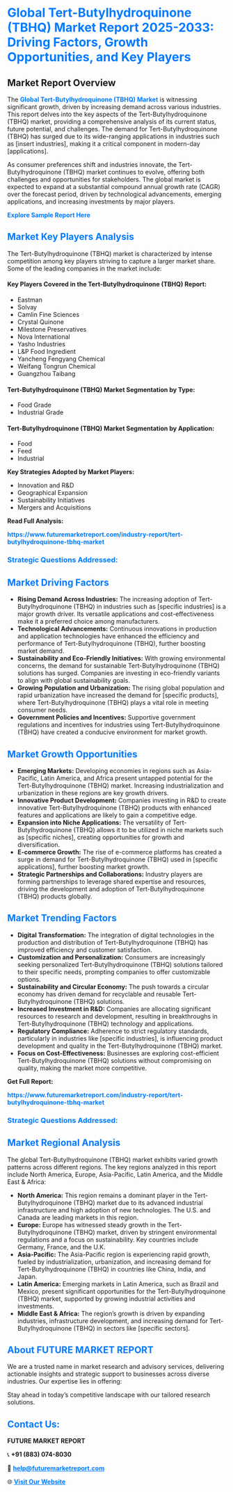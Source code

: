 <h1 style="color: #007BFF;">Global Tert-Butylhydroquinone (TBHQ) Market Report 2025-2033: Driving Factors, Growth Opportunities, and Key Players</h1>

<section id="overview">
<h2>Market Report Overview</h2>
<p>The <a href="https://www.futuremarketreport.com/industry-report/tert-butylhydroquinone-tbhq-market" style="color: #007BFF; text-decoration: none;"><strong>Global Tert-Butylhydroquinone (TBHQ) Market</strong></a> is witnessing significant growth, driven by increasing demand across various industries. This report delves into the key aspects of the Tert-Butylhydroquinone (TBHQ) market, providing a comprehensive analysis of its current status, future potential, and challenges. The demand for Tert-Butylhydroquinone (TBHQ) has surged due to its wide-ranging applications in industries such as [insert industries], making it a critical component in modern-day [applications].</p>
<p>As consumer preferences shift and industries innovate, the Tert-Butylhydroquinone (TBHQ) market continues to evolve, offering both challenges and opportunities for stakeholders. The global market is expected to expand at a substantial compound annual growth rate (CAGR) over the forecast period, driven by technological advancements, emerging applications, and increasing investments by major players.</p>
</section>

<section id="overview">
<p><a href="https://www.futuremarketreport.com/request-sample/reportId=85573" style="color: #007BFF; text-decoration: none;"><strong>Explore Sample Report Here</strong></a></p>
</section>

<section id="key-players">
<h2 style="color: #007BFF;">Market Key Players Analysis</h2>
<p>The Tert-Butylhydroquinone (TBHQ) market is characterized by intense competition among key players striving to capture a larger market share. Some of the leading companies in the market include:</p>
<h4>Key Players Covered in the Tert-Butylhydroquinone (TBHQ) Report:</h4>
<ul><li>Eastman</li><li>Solvay</li><li>Camlin Fine Sciences</li><li>Crystal Quinone</li><li>Milestone Preservatives</li><li>Nova International</li><li>Yasho Industries</li><li>L&amp;P Food Ingredient</li><li>Yancheng Fengyang Chemical</li><li>Weifang Tongrun Chemical</li><li>Guangzhou Taibang</li></ul>
<h4>Tert-Butylhydroquinone (TBHQ) Market Segmentation by Type:</h4>
<ul><li>Food Grade</li><li>Industrial Grade</li></ul>

<h4>Tert-Butylhydroquinone (TBHQ) Market Segmentation by Application:</h4>
<ul><li>Food</li><li>Feed</li><li>Industrial</li></ul>
<p><strong>Key Strategies Adopted by Market Players:</strong></p>
<ul>
<li>Innovation and R&D</li>
<li>Geographical Expansion</li>
<li>Sustainability Initiatives</li>
<li>Mergers and Acquisitions</li>
</ul>
</section>

<section>
<p><strong>Read Full Analysis: </strong></p><a href="https://www.futuremarketreport.com/industry-report/tert-butylhydroquinone-tbhq-market" style="color: #007BFF; text-decoration: none;"><strong>https://www.futuremarketreport.com/industry-report/tert-butylhydroquinone-tbhq-market</strong></a>
<h3 style="color: #007BFF;">Strategic Questions Addressed:</h3>
</section>

<section id="driving-factors">
<h2 style="color: #007BFF;">Market Driving Factors</h2>
<ul>
<li><strong>Rising Demand Across Industries:</strong> The increasing adoption of Tert-Butylhydroquinone (TBHQ) in industries such as [specific industries] is a major growth driver. Its versatile applications and cost-effectiveness make it a preferred choice among manufacturers.</li>
<li><strong>Technological Advancements:</strong> Continuous innovations in production and application technologies have enhanced the efficiency and performance of Tert-Butylhydroquinone (TBHQ), further boosting market demand.</li>
<li><strong>Sustainability and Eco-Friendly Initiatives:</strong> With growing environmental concerns, the demand for sustainable Tert-Butylhydroquinone (TBHQ) solutions has surged. Companies are investing in eco-friendly variants to align with global sustainability goals.</li>
<li><strong>Growing Population and Urbanization:</strong> The rising global population and rapid urbanization have increased the demand for [specific products], where Tert-Butylhydroquinone (TBHQ) plays a vital role in meeting consumer needs.</li>
<li><strong>Government Policies and Incentives:</strong> Supportive government regulations and incentives for industries using Tert-Butylhydroquinone (TBHQ) have created a conducive environment for market growth.</li>
</ul>
</section>

<section id="growth-opportunities">
<h2 style="color: #007BFF;">Market Growth Opportunities</h2>
<ul>
<li><strong>Emerging Markets:</strong> Developing economies in regions such as Asia-Pacific, Latin America, and Africa present untapped potential for the Tert-Butylhydroquinone (TBHQ) market. Increasing industrialization and urbanization in these regions are key growth drivers.</li>
<li><strong>Innovative Product Development:</strong> Companies investing in R&D to create innovative Tert-Butylhydroquinone (TBHQ) products with enhanced features and applications are likely to gain a competitive edge.</li>
<li><strong>Expansion into Niche Applications:</strong> The versatility of Tert-Butylhydroquinone (TBHQ) allows it to be utilized in niche markets such as [specific niches], creating opportunities for growth and diversification.</li>
<li><strong>E-commerce Growth:</strong> The rise of e-commerce platforms has created a surge in demand for Tert-Butylhydroquinone (TBHQ) used in [specific applications], further boosting market growth.</li>
<li><strong>Strategic Partnerships and Collaborations:</strong> Industry players are forming partnerships to leverage shared expertise and resources, driving the development and adoption of Tert-Butylhydroquinone (TBHQ) products globally.</li>
</ul>
</section>

<section id="trending-factors">
<h2 style="color: #007BFF;">Market Trending Factors</h2>
<ul>
<li><strong>Digital Transformation:</strong> The integration of digital technologies in the production and distribution of Tert-Butylhydroquinone (TBHQ) has improved efficiency and customer satisfaction.</li>
<li><strong>Customization and Personalization:</strong> Consumers are increasingly seeking personalized Tert-Butylhydroquinone (TBHQ) solutions tailored to their specific needs, prompting companies to offer customizable options.</li>
<li><strong>Sustainability and Circular Economy:</strong> The push towards a circular economy has driven demand for recyclable and reusable Tert-Butylhydroquinone (TBHQ) solutions.</li>
<li><strong>Increased Investment in R&D:</strong> Companies are allocating significant resources to research and development, resulting in breakthroughs in Tert-Butylhydroquinone (TBHQ) technology and applications.</li>
<li><strong>Regulatory Compliance:</strong> Adherence to strict regulatory standards, particularly in industries like [specific industries], is influencing product development and quality in the Tert-Butylhydroquinone (TBHQ) market.</li>
<li><strong>Focus on Cost-Effectiveness:</strong> Businesses are exploring cost-efficient Tert-Butylhydroquinone (TBHQ) solutions without compromising on quality, making the market more competitive.</li>
</ul>
</section>

<section>
<p><strong>Get Full Report: </strong></p><a href="https://www.futuremarketreport.com/industry-report/tert-butylhydroquinone-tbhq-market" style="color: #007BFF; text-decoration: none;"><strong>https://www.futuremarketreport.com/industry-report/tert-butylhydroquinone-tbhq-market</strong></a>
<h3 style="color: #007BFF;">Strategic Questions Addressed:</h3>
</section>


<section id="regional-analysis">
<h2 style="color: #007BFF;">Market Regional Analysis</h2>
<p>The global Tert-Butylhydroquinone (TBHQ) market exhibits varied growth patterns across different regions. The key regions analyzed in this report include North America, Europe, Asia-Pacific, Latin America, and the Middle East & Africa:</p>
<ul>
<li><strong>North America:</strong> This region remains a dominant player in the Tert-Butylhydroquinone (TBHQ) market due to its advanced industrial infrastructure and high adoption of new technologies. The U.S. and Canada are leading markets in this region.</li>
<li><strong>Europe:</strong> Europe has witnessed steady growth in the Tert-Butylhydroquinone (TBHQ) market, driven by stringent environmental regulations and a focus on sustainability. Key countries include Germany, France, and the U.K.</li>
<li><strong>Asia-Pacific:</strong> The Asia-Pacific region is experiencing rapid growth, fueled by industrialization, urbanization, and increasing demand for Tert-Butylhydroquinone (TBHQ) in countries like China, India, and Japan.</li>
<li><strong>Latin America:</strong> Emerging markets in Latin America, such as Brazil and Mexico, present significant opportunities for the Tert-Butylhydroquinone (TBHQ) market, supported by growing industrial activities and investments.</li>
<li><strong>Middle East & Africa:</strong> The region’s growth is driven by expanding industries, infrastructure development, and increasing demand for Tert-Butylhydroquinone (TBHQ) in sectors like [specific sectors].</li>
</ul>
</section>

<footer>
<h2 style="color: #007BFF;">About FUTURE MARKET REPORT</h2>
<p>We are a trusted name in market research and advisory services, delivering actionable insights and strategic support to businesses across diverse industries. Our expertise lies in offering:</p>

<p>Stay ahead in today’s competitive landscape with our tailored research solutions.</p>

<h2 style="color: #007BFF;">Contact Us:</h2>
<p><strong>FUTURE MARKET REPORT</strong></p>
<p>📞 <strong>+91 (883) 074-8030</strong></p>
<p>📧 <strong><a href="mailto:help@futuremarketreport.com" style="color: #007BFF;">help@futuremarketreport.com</a></strong></p>
<p>🌐 <strong><a href="https://www.futuremarketreport.com/" style="color: #007BFF;">Visit Our Website</a></strong></p>
</footer>